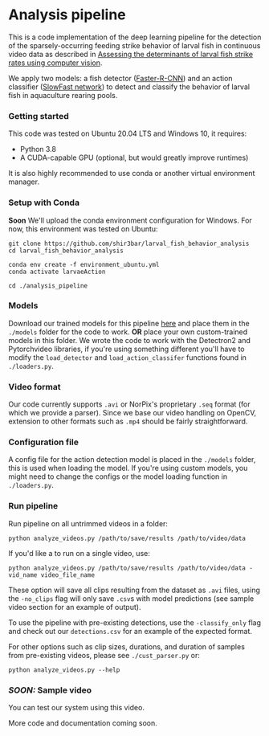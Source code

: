 # Analysis pipeline
This is a code implementation of the deep learning pipeline for the detection of the sparsely-occurring feeding strike behavior of larval fish in continuous video data as described in [Assessing the determinants of larval fish strike rates using computer vision](https://doi.org/10.1016/j.ecoinf.2023.102195).

We apply two models: a fish detector ([Faster-R-CNN](https://github.com/facebookresearch/detectron2)) and an action classifier ([SlowFast network](https://github.com/facebookresearch/SlowFast/)) to detect and classify the behavior of larval fish in aquaculture rearing pools.

### Getting started
This code was tested on Ubuntu 20.04 LTS and Windows 10, it requires:
* Python 3.8
* A CUDA-capable GPU (optional, but would greatly improve runtimes)

It is also highly recommended to use conda or another virtual environment manager.

### Setup with Conda
**Soon** We'll upload the conda environment configuration for Windows. For now, this environment was tested on Ubuntu:

```commandline
git clone https://github.com/shir3bar/larval_fish_behavior_analysis
cd larval_fish_behavior_analysis

conda env create -f environment_ubuntu.yml
conda activate larvaeAction

cd ./analysis_pipeline
```

### Models
Download our trained models for this pipeline [here](https://drive.google.com/file/d/17z7BdSeJnSxhfRfKU29Ga-V4artOSbtA) and place them in the `./models` folder for the code to work. **OR** place your own custom-trained models in this folder.
We wrote the code to work with the Detectron2 and Pytorchvideo libraries, if you're using something different you'll have to modify the `load_detector` and `load_action_classifer` functions found in `./loaders.py`.
<!--, for object detector we recommend using detectron2, YoloV5, megadetector (for terrestrials) or megafishdetector (for fish).
-->
### Video format
Our code currently supports `.avi` or NorPix's proprietary `.seq` format (for which we provide a parser). Since we base our video handling on OpenCV, extension to other formats such as `.mp4` should be fairly straightforward.

### Configuration file
A config file for the action detection model is placed in the `./models` folder, this is used when loading the model.
If you're using custom models, you might need to change the configs or the model loading function in `./loaders.py`.

### Run pipeline
Run pipeline on all untrimmed videos in a folder:
```commandline
python analyze_videos.py /path/to/save/results /path/to/video/data
```
If you'd like a to run on a single video, use:
```commandline
python analyze_videos.py /path/to/save/results /path/to/video/data -vid_name video_file_name
```
These option will save all clips resulting from the dataset as `.avi` files, using the 
`-no_clips` flag will only save `.csv`s with model predictions (see sample video section for an example of output).

To use the pipeline with pre-existing detections, use the `-classify_only` flag and check out our `detections.csv` for an example of the expected format.

For other options such as clip sizes, durations, and duration of samples from pre-existing videos, please see `./cust_parser.py` or:

```commandline
python analyze_videos.py --help
```

### ***SOON:*** Sample video
You can test our system using this video. 




More code and documentation coming soon.
